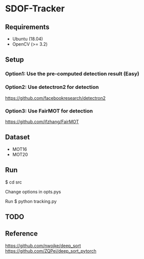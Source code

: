# SDOF-Tracker

## Requirements
- Ubuntu (18.04)
- OpenCV (>= 3.2)

## Setup
### Option1: Use the pre-computed detection result (Easy)

### Option2: Use detectron2 for detection
https://github.com/facebookresearch/detectron2

### Option3: Use FairMOT for detection
https://github.com/ifzhang/FairMOT

## Dataset
- MOT16
- MOT20

## Run
$ cd src

Change options in opts.pys

Run
$ python tracking.py

## TODO

## Reference
https://github.com/nwojke/deep_sort
https://github.com/ZQPei/deep_sort_pytorch

